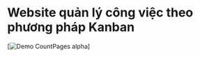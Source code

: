 # Website quản lý công việc theo phương pháp Kanban
[![Demo CountPages alpha](https://share.gifyoutube.com/KzB6Gb.gif)]
